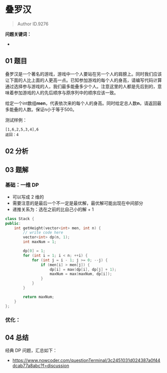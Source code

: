 # 叠罗汉
> Author ID.9276 

**问题关键词：**

- 

## 01 题目

叠罗汉是一个著名的游戏，游戏中一个人要站在另一个人的肩膀上。同时我们应该让下面的人比上面的人更高一点。已知参加游戏的每个人的身高，请编写代码计算通过选择参与游戏的人，我们最多能叠多少个人。注意这里的人都是先后到的，意味着参加游戏的人的先后顺序与原序列中的顺序应该一致。

给定一个int数组**men**，代表依次来的每个人的身高。同时给定总人数**n**，请返回最多能叠的人数。保证n小于等于500。

测试样例：

```
[1,6,2,5,3,4],6
返回：4
```

## 02 分析



## 03 题解

### 基础：一维 DP

- 可以写成 2 维的
- 需要注意的是最后一个不一定是最优解，最优解可能出现在中间部分
- 递推关系为：选在之前的比自己小的解 + 1

```c++
class Stack {
public:
    int getHeight(vector<int> men, int n) {
        // write code here
        vector<int> dp(n, 1);
        int maxNum = 1;

        dp[0] = 1;
        for (int i = 1; i < n; ++i) {
            for (int j = i - 1; j >= 0; --j) {
                if (men[i] > men[j]) {
                    dp[i] = max(dp[i], dp[j] + 1);
                    maxNum = max(maxNum, dp[i]);
                }
            }
        }

        return maxNum;
    }
};
```

### 优化：



## 04 总结

经典 DP 问题，汇总如下：

- https://www.nowcoder.com/questionTerminal/3c2451031d024387a0f44dcab77a8abc?f=discussion